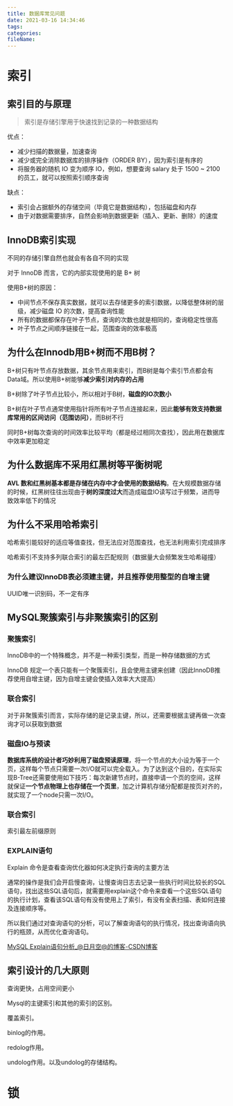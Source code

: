 ```yaml
---
title: 数据库常见问题
date: 2021-03-16 14:34:46
tags:
categories:
fileName:
---
```


# 索引

## 索引目的与原理

> 索引是存储引擎用于快速找到记录的一种数据结构

优点：

- 减少扫描的数据量，加速查询
- 减少或完全消除数据库的排序操作（ORDER BY），因为索引是有序的
- 将服务器的随机 IO 变为顺序 IO，例如，想要查询 salary 处于 1500 ~ 2100 的员工，就可以按照索引顺序查询

缺点：

- 索引会占据额外的存储空间（毕竟它是数据结构），包括磁盘和内存
- 由于对数据需要排序，自然会影响到数据更新（插入、更新、删除）的速度



## InnoDB索引实现

不同的存储引擎自然也就会有各自不同的实现

对于 InnoDB 而言，它的内部实现使用的是 B+ 树

使用B+树的原因：

- 中间节点不保存真实数据，就可以去存储更多的索引数据，以降低整体树的层级，减少磁盘 IO 的次数，提高查询性能
- 所有的数据都保存在叶子节点，查询的次数也就是相同的，查询稳定性很高
- 叶子节点之间顺序链接在一起，范围查询的效率极高



## 为什么在Innodb用B+树而不用B树？

B+树只有叶节点存放数据，其余节点用来索引，而B树是每个索引节点都会有Data域。所以使用B+树能够**减少索引对内存的占用**

B+树除了叶子节点比较小，所以相对于B树，**磁盘的IO次数小**

B+树在叶子节点通常使用指针将所有叶子节点连接起来，因此**能够有效支持数据库常用的区间访问（范围访问）**，而B树不行

同时B+树每次查询的时间效率比较平均（都是经过相同次查找），因此用在数据库中效率更加稳定



## 为什么数据库不采用红黑树等平衡树呢

**AVL 数和红黑树基本都是存储在内存中才会使用的数据结构**。在大规模数据存储的时候，红黑树往往出现由于**树的深度过大**而造成磁盘IO读写过于频繁，进而导致效率低下的情况



## 为什么不采用哈希索引

哈希索引能较好的适应等值查找，但无法应对范围查找，也无法利用索引完成排序

哈希索引不支持多列联合索引的最左匹配规则（数据量大会频繁发生哈希碰撞）



### 为什么建议InnoDB表必须建主键，并且推荐使用整型的自增主键

UUID唯一识别码，不一定有序



## MySQL聚簇索引与非聚簇索引的区别

### 聚簇索引

InnoDB中的一个特殊概念，并不是一种索引类型，而是一种存储数据的方式

InnoDB 规定一个表只能有一个聚簇索引，且会使用主键来创建（因此InnoDB推荐使用自增主键，因为自增主键会使插入效率大大提高）

### 联合索引

对于非聚簇索引而言，实际存储的是记录主键，所以，还需要根据主键再做一次查询才可以获取到数据



### 磁盘IO与预读

**数据库系统的设计者巧妙利用了磁盘预读原理**，将一个节点的大小设为等于一个页，这样每个节点只需要一次I/O就可以完全载入。为了达到这个目的，在实际实现B-Tree还需要使用如下技巧：每次新建节点时，直接申请一个页的空间，这样就保证**一个节点物理上也存储在一个页里**，加之计算机存储分配都是按页对齐的，就实现了一个node只需一次I/O。



### 联合索引

索引最左前缀原则



### EXPLAIN语句

Explain 命令是查看查询优化器如何决定执行查询的主要方法

通常的操作是我们会开启慢查询，让慢查询日志去记录一些执行时间比较长的SQL语句，找出这些SQL语句后，就需要用explain这个命令来查看一个这些SQL语句的执行计划，查看该SQL语句有没有使用上了索引，有没有全表扫描、表如何连接及连接顺序等。

所以我们通过对查询语句的分析，可以了解查询语句的执行情况，找出查询语向执行的瓶颈，从而优化查询语句。



[MySQL Explain语句分析_@日月空@的博客-CSDN博客](https://blog.csdn.net/qq_41993206/article/details/109662088)





## 索引设计的几大原则

查询更快，占用空间更小



Mysql的主键索引和其他的索引的区别。

覆盖索引。

binlog的作用。

redolog作用。

undolog作用。以及undolog的存储结构。



# 锁







